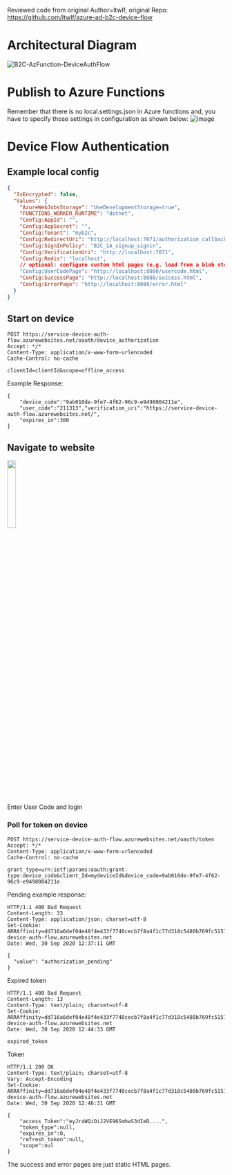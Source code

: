 Reviewed code from original Author=ltwlf, original Repo: https://github.com/ltwlf/azure-ad-b2c-device-flow


# Architectural Diagram
![B2C-AzFunction-DeviceAuthFlow](https://user-images.githubusercontent.com/15340423/139158723-cb03dfef-3352-45f8-a7aa-91b0d04a040d.png)

# Publish to Azure Functions
Remember that there is no local.settings.json in Azure functions and, you have to specify those settings in configuration as shown below:
![image](https://user-images.githubusercontent.com/15340423/139159007-4ddd2925-2d5a-4c88-8c23-1857e945e775.png)


# Device Flow Authentication

## Example local config

```json
{
  "IsEncrypted": false,
  "Values": {
    "AzureWebJobsStorage": "UseDevelopmentStorage=true",
    "FUNCTIONS_WORKER_RUNTIME": "dotnet",
    "Config:AppId": "",
    "Config:AppSecret": "",
    "Config:Tenant": "myb2c",
    "Config:RedirectUri": "http://localhost:7071/authorization_callback",
    "Config:SignInPolicy": "B2C_1A_signup_signin",
    "Config:VerificationUri": "http://localhost:7071",
    "Config:Redis": "localhost",
    // optional: configure custom html pages (e.g. load from a blob storage)
    "Config:UserCodePage": "http://localhost:8080/usercode.html",
    "Config:SuccessPage": "http://localhost:8080/success.html",
    "Config:ErrorPage": "http://localhost:8080/error.html"
  }
}
```


## Start on device

```
POST https://service-device-auth-flow.azurewebsites.net/oauth/device_authorization
Accept: */*
Content-Type: application/x-www-form-urlencoded
Cache-Control: no-cache

clientId=clientId&scope=offline_access
```

Example Response:

```
{
    "device_code":"9ab010de-9fe7-4f62-96c9-e9498004211e",
    "user_code":"211313","verification_uri":"https://service-device-auth-flow.azurewebsites.net/",
    "expires_in":300
}

```

## Navigate to website
<img src="https://user-images.githubusercontent.com/15340423/139159256-b948e4d1-16c4-43c5-876b-16bc462fe904.png" width=20% height=20%>


Enter User Code and login

### Poll for token on device

```
POST https://service-device-auth-flow.azurewebsites.net/oauth/token
Accept: */*
Content-Type: application/x-www-form-urlencoded
Cache-Control: no-cache

grant_type=urn:ietf:params:oauth:grant-type:device_code&client_Id=mydeviceId&device_code=9ab010de-9fe7-4f62-96c9-e9498004211e
```

Pending example response:

```
HTTP/1.1 400 Bad Request
Content-Length: 33
Content-Type: application/json; charset=utf-8
Set-Cookie: ARRAffinity=dd716a6def04e48f4e433f7740cecb7f8a4f1c77d318c5480b769fc5157ad936;Path=/;HttpOnly;Domain=service-device-auth-flow.azurewebsites.net
Date: Wed, 30 Sep 2020 12:37:11 GMT

{
  "value": "authorization_pending"
}
```

Expired token

```
HTTP/1.1 400 Bad Request
Content-Length: 13
Content-Type: text/plain; charset=utf-8
Set-Cookie: ARRAffinity=dd716a6def04e48f4e433f7740cecb7f8a4f1c77d318c5480b769fc5157ad936;Path=/;HttpOnly;Domain=service-device-auth-flow.azurewebsites.net
Date: Wed, 30 Sep 2020 12:44:33 GMT

expired_token
```

Token

```
HTTP/1.1 200 OK
Content-Type: text/plain; charset=utf-8
Vary: Accept-Encoding
Set-Cookie: ARRAffinity=dd716a6def04e48f4e433f7740cecb7f8a4f1c77d318c5480b769fc5157ad936;Path=/;HttpOnly;Domain=service-device-auth-flow.azurewebsites.net
Date: Wed, 30 Sep 2020 12:46:31 GMT

{
    "access_Token":"eyJraWQiOiJ2VE96SmhwS3dIeD....",
    "token_type":null,
    "expires_in":0,
    "refresh_token":null,
    "scope":nul
}

```



The success and error pages are just static HTML pages.

